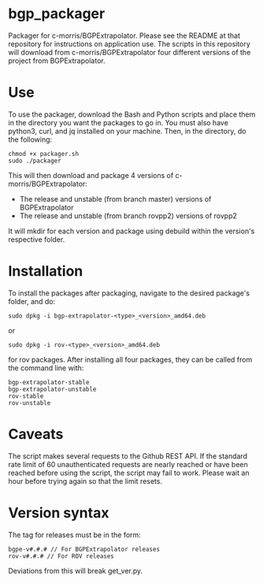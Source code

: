 # bgp_packager
Packager for c-morris/BGPExtrapolator. Please see the README at that repository for instructions on application use.
The scripts in this repository will download from c-morris/BGPExtrapolator four different versions of the project from BGPExtrapolator.

# Use
To use the packager, download the Bash and Python scripts and place them in the directory you want the packages to go in. You must also have python3, curl, and jq installed on your machine.
Then, in the directory, do the following:

  ```
  chmod +x packager.sh
  sudo ./packager
  ```

This will then download and package 4 versions of c-morris/BGPExtrapolator:
- The release and unstable (from branch master) versions of BGPExtrapolator 
- The release and unstable (from branch rovpp2) versions of rovpp2

It will  mkdir for each version and package using debuild within the version's respective folder.

# Installation
To install the packages after packaging, navigate to the desired package's folder, and do:
```
sudo dpkg -i bgp-extrapolator-<type>_<version>_amd64.deb
```
or
```
sudo dpkg -i rov-<type>_<version>_amd64.deb
```
for rov packages.
After installing all four packages, they can be called from the command line with:
```
bgp-extrapolator-stable
bgp-extrapolator-unstable
rov-stable
rov-unstable
```

# Caveats
The script makes several requests to the Github REST API. If the standard rate limit of 60 unauthenticated requests are nearly reached or have been reached before using the script, the script may fail to work. Please wait an hour before trying again so that the limit resets.

# Version syntax
The tag for releases must be in the form:
```
bgpe-v#.#.# // For BGPExtrapolator releases
rov-v#.#.# // For ROV releases
```
Deviations from this will break get_ver.py.
